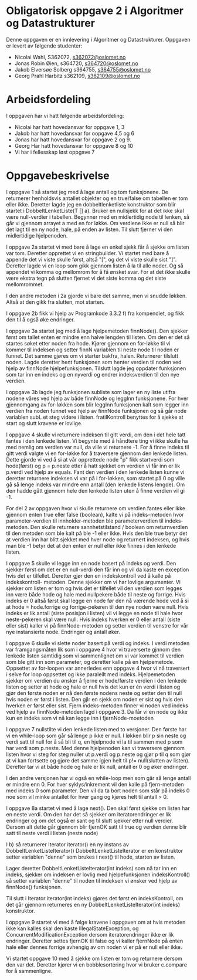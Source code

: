 # Obligatorisk oppgave 2 i Algoritmer og Datastrukturer

Denne oppgaven er en innlevering i Algoritmer og Datastrukturer. 
Oppgaven er levert av følgende studenter:
* Nicolai Wahl, S362072, s362072@oslomet.no
* Jonas Robin Øien, s364720, s364720@oslomet.no
* Jakob Elversøe Solberg s364755, s364755@oslomet.no
* Georg Prahl Harbitz s362109, s362109@oslomet.no

# Arbeidsfordeling

I oppgaven har vi hatt følgende arbeidsfordeling:
* Nicolai har hatt hovedansvar for oppgave 1, 3 
* Jakob har hatt hovedansvar for oopgave 4,5 og 6
* Jonas har hatt hovedansvar for oppgave 2 og 9. 
* Georg Har hatt hovedansvar for oppgave 8 og 10
* Vi har i fellesskap løst oppgave 7 

# Oppgavebeskrivelse

I oppgave 1 så startet jeg med å lage antall og tom funksjonene. De returnerer henholdsvis antallet objekter og en true/false om tabellen er tom eller ikke.
Deretter lagde jeg en dobbeltlenketliste konstruktor som blir startet i DobbeltLenketListe(T [] a). Bruker en nullsjekk for at det ikke skal være null-verdier i tabellen.
Begynner med en midlertidig node til lenken, så går vi gjennom arrayet a med en for løkke. Om verdiene ikke er null så blir det lagt til en ny node, hale, på enden av listen.
Til slutt fjerner vi den midlertidige hjelpenoden. 

I oppgave 2a startet vi med bare å lage en enkel sjekk får å sjekke om listen var tom. Deretter opprettet vi en stringbuilder.
Vi startet med bare å appende det vi viste skulle først, altså "[", og det vi viste skulle sist "]".
Deretter lagde vi en loop som gikk gjennom listen å la til alle noder. Og så appendet vi komma og mellomrom for å få ønsket svar.
For at det ikke skulle være ekstra tegn på slutten fjernet vi det siste komma og det siste mellomrommet.

I den andre metoden i 2a gjorde vi bare det samme, men vi snudde løkken. Altså at den gikk fra slutten, mot starten.

I oppgave 2b fikk vi hjelp av Programkode 3.3.2 f) fra kompendiet, og fikk den til å også øke endringer.

I oppgave 3a startet jeg med å lage hjelpemetoden finnNode(). Den sjekker først om tallet enten er mindre enn halve lengden til listen. 
Om den er det så startes søket etter noden fra hode. Kjører gjennom en for-løkke til vi kommer til indeksen og setter finnN variablen til neste node til noden er funnet.
Det samme gjøres om vi starter bakfra, halen. Returnerer tilslutt noden.
Lagde deretter hent funksjonen som henter verdien til noden ved hjelp av finnNode hjelpefunksjonen.
Tilslutt lagde jeg oppdater funksjonen som tar inn en indeks og en nyverdi og endrer indeksverdien til den nye verdien.

I oppgave 3b lagde jeg funksjonen subliste som lager en ny liste utifra nodene våres ved hjelp av både finnNode og leggInn funksjonene.
For hver gjennomgang av for-løkken som blir leggInn funksjonen kalt som legger inn verdien fra noden funnet ved hjelp av finnNode funksjonen 
og så går node variablen subL et steg videre i listen. fratilKontroll benyttes for å sjekke at start og slutt kravene er lovlige.


I oppgave 4 skulle vi returnere indeksen til gitt verdi, om den i det hele tatt fantes i den lenkede listen. Vi begynte
med å håndtere ting vi ikke skulle ha med nemlig om verdien var null, da ville vi returnere -1. For å finne indeks til
gitt verdi valgte vi en for-løkke for å traversere gjennom den lenkede listen. Dette gjorde vi ved å si at vår opprettede
node "p" fikk startverdi som hode(først) og p = p.neste etter å hatt sjekket om verdien vi får inn er lik p.verdi ved 
hjelp av equals. Fant den verdien i den lenkede listen kunne vi deretter returnere indeksen vi var på i for-løkken, som
startet på 0 og ville gå så lenge indeks var mindre enn antall (den lenkede listens lengde). Om den hadde gått gjennom 
hele den lenkede listen uten å finne verdien vil gi -1.

For del 2 av oppgaven hvor vi skulle returnere om verdien fantes eller ikke gjennom enten true eller false (boolean),
kalte vi på indeks-metoden hvor parameter-verdien til innholder-metoden ble parameterverdien til indeks-metoden.
Den skulle returnere sannhetstilstand / boolean om returnverdien til den metoden som ble kalt på ble -1 eller ikke.
Hvis den ble true betyr det at verdien inn har blitt sjekket med hver node og returnert indeksen, og hvis man ble -1 
betyr det at den enten er null eller ikke finnes i den lenkede listen.

I oppgave 5 skulle vi legge inn en node basert på indeks og verdi. Den sjekker først om det er en null-verdi den får inn
og vil da kaste en exception hvis det er tilfellet. Deretter gjør den en indekskontroll ved å kalle på indekskontroll-
metoden. Denne sjekker om vi har lovlige argumenter. Vi sjekker om listen er tom og hvis det er tilfellet vil den verdien
som legges inn være både hode og hale med nullpekere både til neste og forrige. Hvis indeks er 0 altså først skal legge 
en node før den nå værende hode ved å si at hode = hode.forrige og forrige-pekeren til den nye noden være null. 
Hvis indeks er lik antall (siste posisjon i listen) vil vi legge en node til hale hvor neste-pekeren skal være null.
Hvis indeks hverken er 0 eller antall (siste eller sist) kaller vi på finnNode-metoden og setter verdien til venstre 
for vår nye instansierte node. Endringer og antall øker.

I oppgave 6 skulle vi slette noder basert på verdi og indeks. I verdi metoden var framgangsmåten lik som i oppgave 4 hvor 
vi traverserte gjnnom den lenkede listen samtidig som vi sammenlignet om vi var kommet til verdien som ble gitt inn
som parameter, og deretter kalle på en hjelpemetode. Oppsettet av for-loopen var annerledes enn oppgave 4 hvor vi nå
traversert i selve for loop oppsettet og ikke paralellt med indeks. Hjelpemetoden sjekker om verdien du ønsker å fjerne 
er hode/første verdien i den lenkede listen og setter at hode og hale er null hvis det kun er én verdi i listen og
gjør den første noden er nå den første nodens neste og setter den til null hvis noden er først i listen. Den gjlr en 
sjekk om noden er sist og hvis den hverken er først eller sist. Fjern indeks-metoden finner vi noden ved indeks ved hjelp
av finnNode-metoden lagd i oppgave 3. Da får vi en node og ikke kun en indeks som vi nå kan legge inn i fjernNode-moetoden

I oppgave 7 nullstilte vi den lenkede listen med to versjoner. Den første har vi en while-loop som går så lenge p ikke
er null. I løkken blir p sin neste og verdi satt til null for å så bli til q, en hjelpnode vi la til sammen med p som har
verdi som p.neste. Med denne hjelpenoden kan vi traversere gjennom listen hvor vi steg for steg nuller ut p.verdi og 
p.neste og gjør p til q som gjør at vi kan fortsette og gjøre det samme igjen helt til p!= null(slutten av listen).
Deretter tar vi at både hode og hale er lik null, antall er 0 og øker endringer.

I den andre versjonen har vi også en while-loop men som går så lenge antall er mindre enn 0. For hver syklys/inkrement
vil den kalle på fjern-metoden med indeks 0 som parameter. Den vil da ta bort noden som står på indeks 0 noe som vil
minke antallet for hver gang og kjøres helt til antall > 0.

I oppgave 8a startet vi med å lage next(). Den skal først sjekke om listen har en neste verdi. 
Om den har det så sjekker om iteratorendringer er lik endringer og om det også er sant og til slutt sjekker etter null verdier.
Dersom alt dette går gjennom blir fjernOK satt til true og verdien denne blir satt til neste verdi i listen (neste node)

I b) så returnerer Iterator<T> iterator() en ny instans av DobbeltLenketListeIterator()
DobbeltLenketListeIterator er en konstruktor setter variablen "denne" som brukes i next() til hode, starten av listen.

Lager deretter DobbeltLenketListeIterator(int indeks) som nå tar inn en indeks, sjekker om indeksen er lovlig med hjelpefunksjonen indeksKontroll()
så setter variablen "denne" til noden til indeksen vi ønsker ved hjelp av finnNode() funksjonen.

Til slutt i  Iterator<T>  iterator(int  indeks) gjøres det først en indeksKontroll, om det går gjennom returneres
en ny DobbeltLenketListeIterator(int indeks) konstruktor.


I oppgave 9 startet vi med å følge kravene i oppgaven om at hvis metoden ikke kan kalles skal den kaste IllegalStateException,
og ConcurrentModificationException dersom iteratorendringer ikke er lik endringer.
Deretter settes fjernOK til false og vi kaller fjernNode på enten hale eller dennes forrige
avhengig av om noden vi er på er null eller ikke.

Vi startet oppgave 10 med å sjekke om listen er tom og returnere dersom den var det.
Deretter kjører vi en bobblesortering hvor vi bruker c.compare for å sammenligne. 
